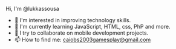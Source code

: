 Hi, I'm @lukkassousa  
- 👀 I'm interested in improving technology skills.
- 🌱 I'm currently learning JavaScript, HTML, css, PhP and more.  
- 💞️ I try to collaborate on mobile development projects. 
- 📫 How to find me: caiobs2003gamesplay@gmail.com

<!---
lukkassousa/lukkassousa is a ✨ special ✨ repository because its `README.md` (this file) appears on your GitHub profile.
You can click the Preview link to take a look at your changes.
--->
